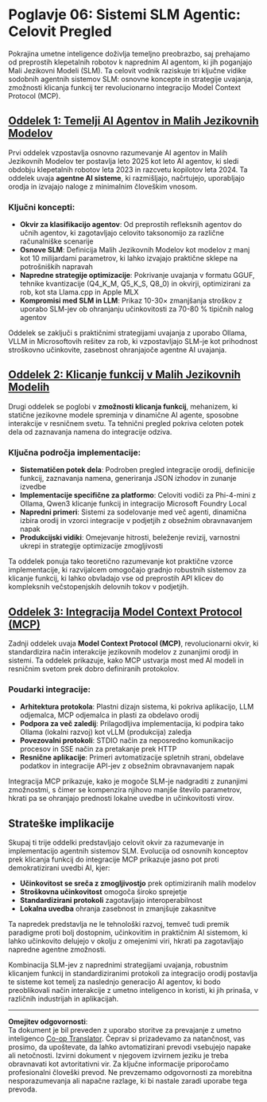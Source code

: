 <!--
CO_OP_TRANSLATOR_METADATA:
{
  "original_hash": "b17bf7f849519fac995c24ab9e2d0be8",
  "translation_date": "2025-09-18T23:38:27+00:00",
  "source_file": "Module06/README.md",
  "language_code": "sl"
}
-->
# Poglavje 06: Sistemi SLM Agentic: Celovit Pregled

Pokrajina umetne inteligence doživlja temeljno preobrazbo, saj prehajamo od preprostih klepetalnih robotov k naprednim AI agentom, ki jih poganjajo Mali Jezikovni Modeli (SLM). Ta celovit vodnik raziskuje tri ključne vidike sodobnih agentnih sistemov SLM: osnovne koncepte in strategije uvajanja, zmožnosti klicanja funkcij ter revolucionarno integracijo Model Context Protocol (MCP).

## [Oddelek 1: Temelji AI Agentov in Malih Jezikovnih Modelov](./01.IntroduceAgent.md)

Prvi oddelek vzpostavlja osnovno razumevanje AI agentov in Malih Jezikovnih Modelov ter postavlja leto 2025 kot leto AI agentov, ki sledi obdobju klepetalnih robotov leta 2023 in razcvetu kopilotov leta 2024. Ta oddelek uvaja **agentne AI sisteme**, ki razmišljajo, načrtujejo, uporabljajo orodja in izvajajo naloge z minimalnim človeškim vnosom.

### Ključni koncepti:
- **Okvir za klasifikacijo agentov**: Od preprostih refleksnih agentov do učnih agentov, ki zagotavljajo celovito taksonomijo za različne računalniške scenarije
- **Osnove SLM**: Definicija Malih Jezikovnih Modelov kot modelov z manj kot 10 milijardami parametrov, ki lahko izvajajo praktične sklepe na potrošniških napravah
- **Napredne strategije optimizacije**: Pokrivanje uvajanja v formatu GGUF, tehnike kvantizacije (Q4_K_M, Q5_K_S, Q8_0) in okvirji, optimizirani za rob, kot sta Llama.cpp in Apple MLX
- **Kompromisi med SLM in LLM**: Prikaz 10-30× zmanjšanja stroškov z uporabo SLM-jev ob ohranjanju učinkovitosti za 70-80 % tipičnih nalog agentov

Oddelek se zaključi s praktičnimi strategijami uvajanja z uporabo Ollama, VLLM in Microsoftovih rešitev za rob, ki vzpostavljajo SLM-je kot prihodnost stroškovno učinkovite, zasebnost ohranjajoče agentne AI uvajanja.

## [Oddelek 2: Klicanje funkcij v Malih Jezikovnih Modelih](./02.FunctionCalling.md)

Drugi oddelek se poglobi v **zmožnosti klicanja funkcij**, mehanizem, ki statične jezikovne modele spreminja v dinamične AI agente, sposobne interakcije v resničnem svetu. Ta tehnični pregled pokriva celoten potek dela od zaznavanja namena do integracije odziva.

### Ključna področja implementacije:
- **Sistematičen potek dela**: Podroben pregled integracije orodij, definicije funkcij, zaznavanja namena, generiranja JSON izhodov in zunanje izvedbe
- **Implementacije specifične za platformo**: Celoviti vodiči za Phi-4-mini z Ollama, Qwen3 klicanje funkcij in integracijo Microsoft Foundry Local
- **Napredni primeri**: Sistemi za sodelovanje med več agenti, dinamična izbira orodij in vzorci integracije v podjetjih z obsežnim obravnavanjem napak
- **Produkcijski vidiki**: Omejevanje hitrosti, beleženje revizij, varnostni ukrepi in strategije optimizacije zmogljivosti

Ta oddelek ponuja tako teoretično razumevanje kot praktične vzorce implementacije, ki razvijalcem omogočajo gradnjo robustnih sistemov za klicanje funkcij, ki lahko obvladajo vse od preprostih API klicev do kompleksnih večstopenjskih delovnih tokov v podjetjih.

## [Oddelek 3: Integracija Model Context Protocol (MCP)](./03.IntroduceMCP.md)

Zadnji oddelek uvaja **Model Context Protocol (MCP)**, revolucionarni okvir, ki standardizira način interakcije jezikovnih modelov z zunanjimi orodji in sistemi. Ta oddelek prikazuje, kako MCP ustvarja most med AI modeli in resničnim svetom prek dobro definiranih protokolov.

### Poudarki integracije:
- **Arhitektura protokola**: Plastni dizajn sistema, ki pokriva aplikacijo, LLM odjemalca, MCP odjemalca in plasti za obdelavo orodij
- **Podpora za več zaledij**: Prilagodljiva implementacija, ki podpira tako Ollama (lokalni razvoj) kot vLLM (produkcija) zaledja
- **Povezovalni protokoli**: STDIO način za neposredno komunikacijo procesov in SSE način za pretakanje prek HTTP
- **Resnične aplikacije**: Primeri avtomatizacije spletnih strani, obdelave podatkov in integracije API-jev z obsežnim obravnavanjem napak

Integracija MCP prikazuje, kako je mogoče SLM-je nadgraditi z zunanjimi zmožnostmi, s čimer se kompenzira njihovo manjše število parametrov, hkrati pa se ohranjajo prednosti lokalne uvedbe in učinkovitosti virov.

## Strateške implikacije

Skupaj ti trije oddelki predstavljajo celovit okvir za razumevanje in implementacijo agentnih sistemov SLM. Evolucija od osnovnih konceptov prek klicanja funkcij do integracije MCP prikazuje jasno pot proti demokratizirani uvedbi AI, kjer:

- **Učinkovitost se sreča z zmogljivostjo** prek optimiziranih malih modelov
- **Stroškovna učinkovitost** omogoča široko sprejetje
- **Standardizirani protokoli** zagotavljajo interoperabilnost
- **Lokalna uvedba** ohranja zasebnost in zmanjšuje zakasnitve

Ta napredek predstavlja ne le tehnološki razvoj, temveč tudi premik paradigme proti bolj dostopnim, učinkovitim in praktičnim AI sistemom, ki lahko učinkovito delujejo v okolju z omejenimi viri, hkrati pa zagotavljajo napredne agentne zmožnosti.

Kombinacija SLM-jev z naprednimi strategijami uvajanja, robustnim klicanjem funkcij in standardiziranimi protokoli za integracijo orodij postavlja te sisteme kot temelj za naslednjo generacijo AI agentov, ki bodo preoblikovali način interakcije z umetno inteligenco in koristi, ki jih prinaša, v različnih industrijah in aplikacijah.

---

**Omejitev odgovornosti**:  
Ta dokument je bil preveden z uporabo storitve za prevajanje z umetno inteligenco [Co-op Translator](https://github.com/Azure/co-op-translator). Čeprav si prizadevamo za natančnost, vas prosimo, da upoštevate, da lahko avtomatizirani prevodi vsebujejo napake ali netočnosti. Izvirni dokument v njegovem izvirnem jeziku je treba obravnavati kot avtoritativni vir. Za ključne informacije priporočamo profesionalni človeški prevod. Ne prevzemamo odgovornosti za morebitna nesporazumevanja ali napačne razlage, ki bi nastale zaradi uporabe tega prevoda.